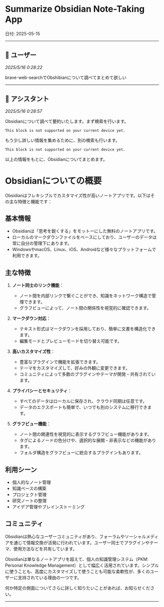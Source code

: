 # Summarize Obsidian Note-Taking App

日付: 2025-05-15

---

## 👤 ユーザー
*2025/5/16 0:28:22*

brave-web-searchでObshibianについて調べてまとめて欲しい

---

## 🤖 アシスタント
*2025/5/16 0:28:57*

Obsidianについて調べて要約いたします。まず検索を行います。
```
This block is not supported on your current device yet.
```



もう少し詳しい情報を集めるために、別の検索も行います。
```
This block is not supported on your current device yet.
```



以上の情報をもとに、Obsidianについてまとめます。

# Obsidianについての概要

Obsidianはフレキシブルでカスタマイズ性が高いノートアプリです。以下はその主な特徴と機能です：

## 基本情報

- Obsidianは「思考を鋭くする」をモットーにした無料のノートアプリです。
- ローカルのマークダウンファイルをベースにしており、ユーザーのデータは常に自分の管理下にあります。
- WindowsやmacOS、Linux、iOS、Androidなど様々なプラットフォームで利用できます。

## 主な特徴

1. **ノート同士のリンク機能**：
   - ノート間を内部リンクで繋ぐことができ、知識をネットワーク構造で管理できます。
   - グラフビューによって、ノート間の関係性を視覚的に確認できます。

2. **マークダウン対応**：
   - テキスト形式はマークダウンを採用しており、簡単に文書を構造化できます。
   - 編集モードとプレビューモードを切り替え可能です。

3. **高いカスタマイズ性**：
   - 豊富なプラグインで機能を拡張できます。
   - テーマをカスタマイズして、好みの外観に変更できます。
   - コミュニティによって多数のプラグインやテーマが開発・共有されています。

4. **プライバシーとセキュリティ**：
   - すべてのデータはローカルに保存され、クラウド同期は任意です。
   - データのエクスポートも簡単で、いつでも別のシステムに移行できます。

5. **グラフビュー機能**：
   - ノート間の関連性を視覚的に表示するグラフビュー機能があります。
   - タグによるノードの色分けや、選択的な展開・非表示などの機能があります。
   - フォルダ構造をグラフビューに統合するプラグインもあります。

## 利用シーン

- 個人的なノート管理
- 知識ベースの構築
- プロジェクト管理
- 研究ノートの整理
- アイデア管理やブレインストーミング

## コミュニティ

Obsidianは熱心なユーザーコミュニティがあり、フォーラムやソーシャルメディアを通じて情報交換が活発に行われています。ユーザー同士でプラグインやテーマ、使用方法などを共有しています。

Obsidianは単なるノートアプリを超えて、個人の知識管理システム（PKM: Personal Knowledge Management）として幅広く活用されています。シンプルに使うことも、高度にカスタマイズして使うことも可能な柔軟性が、多くのユーザーに支持されている理由の一つです。

何か特定の側面についてさらに詳しく知りたいことがあれば、お知らせください。

---
